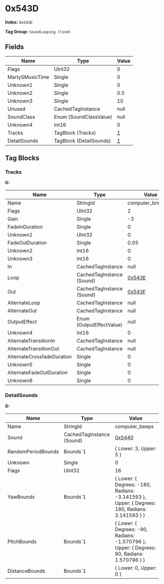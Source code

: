 # 0x543D

**Index:** ```0x543D```

**Tag Group:** ```SoundLooping (lsnd)```

## Fields

Name	| Type	| Value
---	|---	|---	|
Flags	|UInt32	|0
MartySMusicTime	|Single	|0
Unknown1	|Single	|0
Unknown2	|Single	|0.5
Unknown3	|Single	|10
Unused	|CachedTagInstance	|null
SoundClass	|Enum (SoundClassValue)	|null
Unknown4	|Int16	|0
Tracks	|TagBlock (Tracks)	|[1](#tracks)
DetailSounds	|TagBlock (DetailSounds)	|[1](#detailsounds)


## Tag Blocks

### Tracks

**0:**

Name	| Type	| Value
---	|---	|---	|
Name	|StringId	|computer_briefcase
Flags	|UInt32	|2
Gain	|Single	|-3
FadeInDuration	|Single	|0
Unknown1	|UInt32	|0
FadeOutDuration	|Single	|0.05
Unknown2	|Int16	|0
Unknown3	|Int16	|0
In	|CachedTagInstance	|null
Loop	|CachedTagInstance (Sound)	|[0x543E](../Sound/543E.md)
Out	|CachedTagInstance (Sound)	|[0x543F](../Sound/543F.md)
AlternateLoop	|CachedTagInstance	|null
AlternateOut	|CachedTagInstance	|null
OutputEffect	|Enum (OutputEffectValue)	|null
Unknown4	|Int16	|0
AlternateTransitionIn	|CachedTagInstance	|null
AlternateTransitionOut	|CachedTagInstance	|null
AlternateCrossfadeDuration	|Single	|0
Unknown5	|Single	|0
AlternateFadeOutDuration	|Single	|0
Unknown6	|Single	|0


### DetailSounds

**0:**

Name	| Type	| Value
---	|---	|---	|
Name	|StringId	|computer_beeps
Sound	|CachedTagInstance (Sound)	|[0x5440](../Sound/5440.md)
RandomPeriodBounds	|Bounds`1	|{ Lower: 3, Upper: 5 }
Unknown	|Single	|0
Flags	|UInt32	|16
YawBounds	|Bounds`1	|{ Lower: { Degrees: -180, Radians: -3.141593 }, Upper: { Degrees: 180, Radians: 3.141593 } }
PitchBounds	|Bounds`1	|{ Lower: { Degrees: -90, Radians: -1.570796 }, Upper: { Degrees: 90, Radians: 1.570796 } }
DistanceBounds	|Bounds`1	|{ Lower: 0, Upper: 0 }


